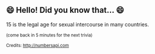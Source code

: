 ## :smile: Hello! Did you know that... :smile:
15 is the legal age for sexual intercourse in many countries.

<sup>(come back in 5 minutes for the next trivia)</sup>


<sup>Credits: http://numbersapi.com</sup>
